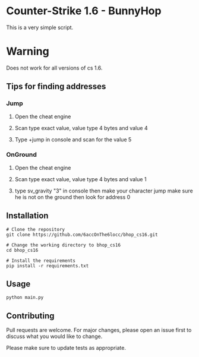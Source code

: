 # Counter-Strike 1.6 - BunnyHop
This is a very simple script.

# Warning
Does not work for all versions of cs 1.6.

## Tips for finding addresses
### Jump
1. Open the cheat engine

2. Scan type exact value, value type 4 bytes and value 4

3. Type +jump in console and scan for the value 5
### OnGround
1. Open the cheat engine

2. Scan type exact value, value type 4 bytes and value 1

3. type sv_gravity "3" in console then make your character jump make sure he is not on the ground then look for address 0


## Installation
```console
# Clone the repository
git clone https://github.com/6accOnThe6locc/bhop_cs16.git

# Change the working directory to bhop_cs16
cd bhop_cs16

# Install the requirements
pip install -r requirements.txt
```

## Usage
```console
python main.py
```

## Contributing
Pull requests are welcome. For major changes, please open an issue first to discuss what you would like to change.

Please make sure to update tests as appropriate.
